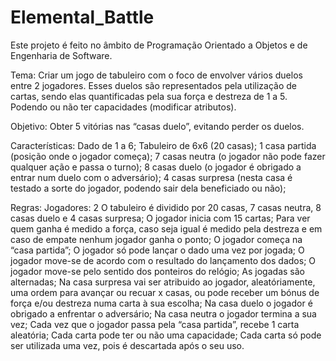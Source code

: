 # Elemental_Battle
Este projeto é feito no âmbito de Programação Orientado a Objetos e de Engenharia de Software.

Tema:
Criar um jogo de tabuleiro com o foco de envolver vários duelos entre 2 jogadores. 
  Esses duelos são representados pela utilização de cartas, sendo elas quantificadas pela sua força e destreza de 1 a 5. Podendo ou não ter capacidades (modificar atributos).
  
  
Objetivo:
  Obter 5 vitórias nas “casas duelo”, evitando perder os duelos.
  
Características:
  Dado de 1 a 6;
  Tabuleiro de 6x6 (20 casas);
  1 casa partida (posição onde o jogador começa);
  7 casas neutra (o jogador não pode fazer qualquer ação e passa o turno);
  8 casas duelo (o jogador é obrigado a entrar num duelo com o adversário);
  4 casas surpresa (nesta casa é testado a sorte do jogador, podendo sair dela beneficiado ou não);
  
  
Regras:
  Jogadores: 2
  O tabuleiro é dividido por 20 casas, 7 casas neutra, 8 casas duelo e 4 casas surpresa; 
  O jogador inicia com 15 cartas;
  Para ver quem ganha é medido a força, caso seja igual é medido pela destreza e em caso de empate nenhum jogador ganha o ponto;
  O jogador começa na “casa partida”;
  O jogador só pode lançar o dado uma vez por jogada;
  O jogador move-se de acordo com o resultado do lançamento dos dados;
  O jogador move-se pelo sentido dos ponteiros do relógio;
  As jogadas são alternadas;
  Na casa surpresa vai ser atribuido ao jogador, aleatóriamente, uma ordem para avançar ou recuar x casas, ou pode receber um bónus de força e/ou destreza numa carta à sua escolha;
  Na casa duelo o jogador é obrigado a enfrentar o adversário;
  Na casa neutra o jogador termina a sua vez;
  Cada vez que o jogador passa pela “casa partida”, recebe 1 carta aleatória;
  Cada carta pode ter ou não uma capacidade;
  Cada carta só pode ser utilizada uma vez, pois é descartada após o seu uso.
